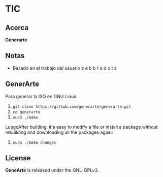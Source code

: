 # TIC


## Acerca

**Generarte** 


## Notas

* Basado en el trabajo del usuario  z e b b r a d o t s


## GenerArte

Para generar la ISO en GNU Linux

  1. `git clone https://github.com/generarte/generarte.git`
  2. `cd generarte`
  3. `sudo ./make`

LuegoAfter building, it's easy to modify a file or install a package without rebuilding and downloading all the packages again:

  1. `sudo ./make changes`
  
## License

**GeneArte** is released under the GNU GPLv3.
